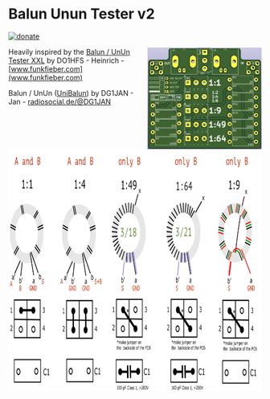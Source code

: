 # Balun Unun Tester v2
  
[![donate](https://img.shields.io/badge/donate-PayPal-blue.svg)](https://www.paypal.me/Sinclair81)

<!-- markdownlint-disable MD033 -->
<img src="https://github.com/Sinclair81/BalunUnunTester/blob/main/PCB-Front.png" align="right" alt="PCB_Front" height="202" width="227">
<!-- markdownlint-enable MD033 -->

Heavily inspired by the [Balun / UnUn Tester XXL](https://funkfieber.com/Balun-UnUn-Tester-V3-XXL.html) by DO1HFS - Heinrich - [www.funkfieber.com](www.funkfieber.com)  

Balun / UnUn ([UniBalun](https://github.com/DG1JAN/UniBalun)) by DG1JAN - Jan - [radiosocial.de/@DG1JAN](https://radiosocial.de/@DG1JAN)  

<!-- markdownlint-disable MD033 -->
<img src="https://github.com/Sinclair81/BalunUnunTester/blob/main/variants.png" align="right" alt="UniBalun Variants" height="480" width="885">
<!-- markdownlint-enable MD033 -->